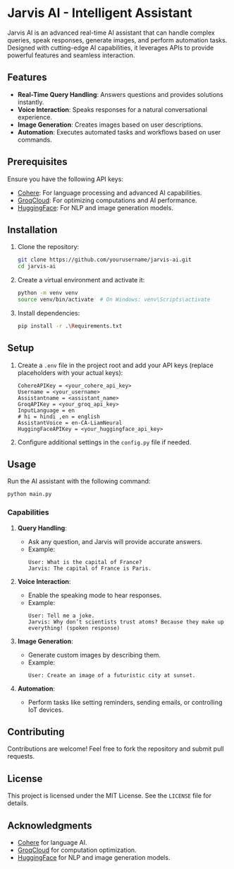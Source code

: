 # Jarvis AI - Intelligent Assistant

Jarvis AI is an advanced real-time AI assistant that can handle complex queries, speak responses, generate images, and perform automation tasks. Designed with cutting-edge AI capabilities, it leverages APIs to provide powerful features and seamless interaction.

## Features
- **Real-Time Query Handling**: Answers questions and provides solutions instantly.
- **Voice Interaction**: Speaks responses for a natural conversational experience.
- **Image Generation**: Creates images based on user descriptions.
- **Automation**: Executes automated tasks and workflows based on user commands.

## Prerequisites
Ensure you have the following API keys:

- [Cohere](https://cohere.com/): For language processing and advanced AI capabilities.
- [GroqCloud](https://console.groq.com/keys): For optimizing computations and AI performance.
- [HuggingFace](https://huggingface.co/): For NLP and image generation models.

## Installation
1. Clone the repository:
   ```bash
   git clone https://github.com/yourusername/jarvis-ai.git
   cd jarvis-ai
   ```
2. Create a virtual environment and activate it:
   ```bash
   python -m venv venv
   source venv/bin/activate  # On Windows: venv\Scripts\activate
   ```
3. Install dependencies:
   ```bash
   pip install -r .\Requirements.txt
   ```

## Setup
1. Create a `.env` file in the project root and add your API keys (replace placeholders with your actual keys):
   ```env
   CohereAPIKey = <your_cohere_api_key>
   Username = <your_username>
   Assistantname = <assistant_name>
   GroqAPIKey = <your_groq_api_key>
   InputLanguage = en 
   # hi = hindi ,en = english
   AssistantVoice = en-CA-LiamNeural
   HuggingFaceAPIKey = <your_huggingface_api_key>
   ```
2. Configure additional settings in the `config.py` file if needed.

## Usage
Run the AI assistant with the following command:
```bash
python main.py
```

### Capabilities
1. **Query Handling**:
   - Ask any question, and Jarvis will provide accurate answers.
   - Example:
     ```
     User: What is the capital of France?
     Jarvis: The capital of France is Paris.
     ```

2. **Voice Interaction**:
   - Enable the speaking mode to hear responses.
   - Example:
     ```
     User: Tell me a joke.
     Jarvis: Why don’t scientists trust atoms? Because they make up everything! (spoken response)
     ```

3. **Image Generation**:
   - Generate custom images by describing them.
   - Example:
     ```
     User: Create an image of a futuristic city at sunset.
     ```

4. **Automation**:
   - Perform tasks like setting reminders, sending emails, or controlling IoT devices.



## Contributing
Contributions are welcome! Feel free to fork the repository and submit pull requests.

## License
This project is licensed under the MIT License. See the `LICENSE` file for details.

## Acknowledgments
- [Cohere](https://cohere.com/) for language AI.
- [GroqCloud](https://console.groq.com/) for computation optimization.
- [HuggingFace](https://huggingface.co/) for NLP and image generation models.
